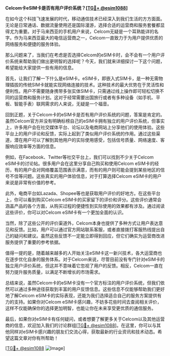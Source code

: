**Celcom卡eSIM卡是否有用户评价系统？[[TG💪+ @esim1088](https://t.me/s/esim1088)]**

在如今这个科技飞速发展的时代，移动通信技术已经深入到我们生活的方方面面。无论是日常通话、数据流量使用还是国际漫游，选择合适的运营商和服务套餐都显得尤为重要。对于马来西亚的手机用户来说，Celcom无疑是一个耳熟能详的名字。作为马来西亚最大的电信运营商之一，Celcom一直致力于为用户提供优质的网络服务和便捷的服务体验。

那么问题来了，当我们在考虑是否选择Celcom的eSIM卡时，会不会有一个用户评价系统来帮助我们做出更明智的选择呢？今天，我们就来详细探讨一下这个问题，希望能给大家提供一些有用的信息。

首先，让我们了解一下什么是eSIM卡。eSIM卡，即嵌入式SIM卡，是一种无需物理插拔的传统SIM卡就能实现网络连接的技术。这种技术的最大优势在于灵活性和便利性。用户不需要随身携带多张实体SIM卡，只需通过线上操作即可轻松切换不同的运营商和服务计划。这对于经常需要出国旅行或者有多种设备（如手机、平板、智能手表）联网需求的人来说，无疑是一个福音。

回到正题，关于Celcom卡的eSIM卡是否有用户评价系统的问题，答案是肯定的。虽然Celcom官方并没有明确标榜自己的eSIM卡拥有独立的用户评价系统，但事实上，许多用户会在社交媒体平台、论坛以及电商网站上分享他们的使用体验。这些平台上的用户评论和反馈，实际上起到了类似用户评价系统的作用。通过这些渠道，潜在用户可以了解到其他用户的实际使用感受，包括信号质量、网络速度、客服响应效率等方面的信息。

例如，在Facebook、Twitter等社交平台上，我们可以找到不少关于Celcom eSIM卡的讨论帖。很多用户会在这里分享自己购买和使用Celcom eSIM卡的经历，有的用户会对网络覆盖范围表示满意，而有的用户则可能会提到某些地区的信号不佳等问题。这些真实的用户体验信息，对于打算选择Celcom eSIM卡的用户来说是非常有价值的参考。

此外，电商平台如Lazada、Shopee等也是获取用户评价的好地方。在这些平台上，你可以看到购买Celcom eSIM卡的买家留下的评价和评分。这些评价通常会涵盖产品的各个方面，从购买过程的便捷性到实际使用的效果都有涉及。通过阅读这些评价，你可以对Celcom eSIM卡有一个更加全面的认识。

当然，除了这些公开的评价渠道外，Celcom本身也提供了多种方式让用户表达意见和反馈。比如，用户可以通过官方网站联系客服，或者直接拨打客服热线提出自己的疑问和建议。虽然这些反馈不一定能立即得到回应，但它们确实为运营商改进服务提供了重要的参考依据。

值得一提的是，随着越来越多的人开始关注eSIM卡这一新兴技术，各大运营商也在逐步优化自身的服务体系。对于Celcom来说，尽管目前没有专门针对eSIM卡的独立用户评价系统，但这并不意味着它忽视了用户的反馈。相反，Celcom一直在努力提升服务质量，以满足不断增长的市场需求。

总结来说，虽然Celcom卡的eSIM卡没有一个官方标注的用户评价系统，但我们依然可以通过多种途径获取到丰富的用户反馈信息。这些信息不仅能够帮助我们更好地了解Celcom eSIM卡的实际表现，还能为我们选择适合自己的服务方案提供有力的支持。如果你对Celcom eSIM卡感兴趣，不妨多花些时间去查阅相关评价，这样不仅能确保你的选择更加明智，也能让你在未来享受更优质的通信服务。

最后，如果你对eSIM卡有任何疑问，或者想要了解更多关于Celcom以及其他运营商的信息，欢迎加入我们的讨论群组[[TG💪+ @esim1088](https://t.me/s/esim1088)]。在这里，你可以与其他同样对eSIM卡感兴趣的朋友们交流心得，获取最新的行业资讯和技术动态。希望这篇文章对你有所帮助！

[[TG💪+ @esim1088](https://t.me/s/esim1088) ![Image](https://i.postimg.cc/4NQfJmqS/Snipaste-2025-05-13-00-14-12.png)]